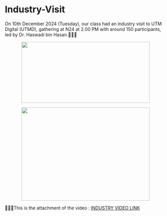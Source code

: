 # Industry-Visit
On 10th December 2024 (Tuesday), our class had an industry visit to UTM Digital (UTMD), gathering at N24 at 2.00 PM with around 150 participants, led by Dr. Haswadi bin Hasan.👨🏻‍🏫
<p align="center">
  <img src = "https://github.com/user-attachments/assets/6817673b-863b-4c71-a113-a71696556363" width="400" height="190"/>
</p>

<p align="center">
  <img src = "https://github.com/user-attachments/assets/abb133ac-6982-4c8a-937c-6000202a9d18"width="400" height="290"/>
</p>

💁🏻‍♀️This is the attachment of the video : [INDUSTRY VIDEO LINK](https://drive.google.com/drive/folders/1zoCnyASSAAyWMW217YKDa61e8fWyBHer?lfhs=2)

